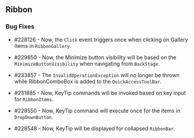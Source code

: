 ## Ribbon

### Bug Fixes

* \#228126 - Now, the `Click` event triggers once when clicking on Gallery Items in `RibbonGallery`.

* \#229850 - Now, the Minimize button visibility will be based on the `MinimizeButtonVisibility` when navigating from `BackStage`.

* \#233857 - The `InvalidOperationException` will no longer be thrown while RibbonComboBox is added to the `QuickAccessToolBar`.

* \#231885 - Now, KeyTip commands will be invoked based on key input for `RibbonItems`.

* \#228550 - Now, KeyTip command will execute once for the items in `DropDownButton`. 

* \#228548 - Now, KeyTip will be displayed for collapsed `RibbonBar`.